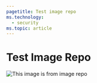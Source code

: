 ```yaml
---
pagetitle: Test image repo
ms.technology: 
  - security
ms.topic: article
---
```

# Test Image Repo
![This image is from image repo](/testimage/articles/active-directory-b2c/images/kmsi.png)

